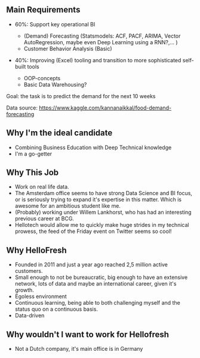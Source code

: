 
## Main Requirements

- 60%: Support key operational BI
    - (Demand) Forecasting (Statsmodels: ACF, PACF, ARIMA, Vector AutoRegression, maybe even Deep Learning using a RNN?,... )
    - Customer Behavior Analysis (Basic)

- 40%: Improving (Excel) tooling and transition to more sophisticated self-built tools
    - OOP-concepts
    - Basic Data Warehousing?

Goal: the task is to predict the demand for the next 10 weeks 

Data source: https://www.kaggle.com/kannanaikkal/food-demand-forecasting

## Why I'm the ideal candidate

- Combining Business Education with Deep Technical knowledge
- I'm a go-getter

## Why This Job

- Work on real life data.
- The Amsterdam office seems to have strong Data Science and BI focus, or is seriously trying to expand it's expertise in this matter. Which is awesome for an ambitious student like me.
- (Probably) working under Willem Lankhorst, who has had an interesting previous career at BCG.
- Hellotech would allow me to quickly make huge strides in my technical prowess, the feed of the Friday event on Twitter seems so cool!


## Why HelloFresh

- Founded in 2011 and just a year ago reached 2,5 million active customers.
- Small enough to not be bureaucratic, big enough to have an extensive network, lots of data and maybe an international career, given it's growth.
- Egoless environment
- Continuous learning, being able to both challenging myself and the status quo on a continuous basis.
- Data-driven


## Why wouldn't I want to work for Hellofresh

- Not a Dutch company, it's main office is in Germany



